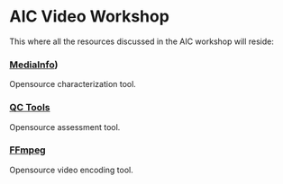 # AIC Video Workshop
This where all the resources discussed in the AIC workshop will reside: 

### <a href="www.mediaarea.net">MediaInfo</a>) 
Opensource characterization tool.

### <a href="https://www.bavc.org/preserve-media/preservation-tools">QC Tools</a>
Opensource assessment tool.

### <a href="https://ffmpeg.org">FFmpeg</a>
Opensource video encoding tool. 

